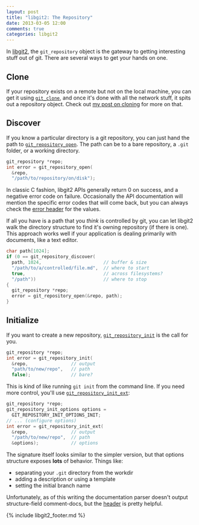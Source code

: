 ```yaml
---
layout: post
title: "libgit2: The Repository"
date: 2013-03-05 12:00
comments: true
categories: libgit2
---
```


In [libgit2](http://libgit2.github.com/), the `git_repository` object is the gateway to getting interesting stuff out of git.
There are several ways to get your hands on one.

## Clone

If your repository exists on a remote but not on the local machine, you can get it using [`git_clone`](http://libgit2.github.com/libgit2/#HEAD/group/repository/git_clone), and once it's done with all the network stuff, it spits out a repository object.
Check out [my post on cloning](/2013/02/01/stupid-libgit2-tricks-cloning/) for more on that.

## Discover

If you know a particular directory is a git repository, you can just hand the path to [`git_repository_open`](http://libgit2.github.com/libgit2/#HEAD/group/repository/git_repository_open).
The path can be to a bare repository, a `.git` folder, or a working directory.

```c
git_repository *repo;
int error = git_repository_open(
  &repo,
  "/path/to/repository/on/disk");
```

In classic C fashion, libgit2 APIs generally return 0 on success, and a negative error code on failure.
Occasionally the API documentation will mention the specific error codes that will come back, but you can always check the [error header](https://github.com/libgit2/libgit2/blob/HEAD/include/git2/errors.h#files) for the values.

If all you have is a path that you *think* is controlled by git, you can let libgit2 walk the directory structure to find it's owning repository (if there is one).
This approach works well if your application is dealing primarily with documents, like a text editor.

```c
char path[1024];
if (0 == git_repository_discover(
  path, 1024,                       // buffer & size
  "/path/to/a/controlled/file.md",  // where to start
  true,                             // across filesystems?
  "/path"))                         // where to stop
{
  git_repository *repo;
  error = git_repository_open(&repo, path);
}
```

## Initialize

If you want to create a new repository, [`git_repository_init`](http://libgit2.github.com/libgit2/#HEAD/group/repository/git_repository_init) is the call for you.

```c
git_repository *repo;
int error = git_repository_init(
  &repo,                // output
  "path/to/new/repo",   // path
  false);               // bare?
```

This is kind of like running `git init` from the command line.
If you need more control, you'll use [`git_repository_init_ext`](http://libgit2.github.com/libgit2/#HEAD/group/repository/git_repository_init_ext):

```c
git_repository *repo;
git_repository_init_options options =
  GIT_REPOSITORY_INIT_OPTIONS_INIT;
// ... (configure options)
int error = git_repository_init_ext(
  &repo,                // output
  "/path/to/new/repo",  // path
  &options);            // options
```

The signature itself looks similar to the simpler version, but that options structure exposes **lots** of behavior.
Things like:

* separating your `.git` directory from the workdir
* adding a description or using a template
* setting the initial branch name

Unfortunately, as of this writing the documentation parser doesn't output structure-field comment-docs, but the [header](https://github.com/libgit2/libgit2/blob/HEAD/include/git2/repository.h#files) is pretty helpful.

{% include libgit2_footer.md %}